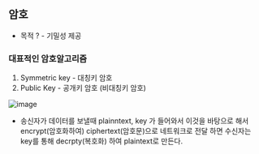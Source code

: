 ## 암호
- 목적 ? - 기밀성 제공

### 대표적인 암호알고리즘
1) Symmetric key - 대칭키 암호 
2) Public Key - 공개키 암호 (비대칭키 암호)

![image](https://user-images.githubusercontent.com/55049159/158124236-6abc181c-d783-4f7a-adbe-1a28a75e03ae.png)
- 송신자가 데이터를 보낼때 plainntext, key 가 들어와서 이것을 바탕으로 해서 encrypt(암호화하여) ciphertext(암호문)으로 네트워크로 전달 하면 수신자는 key를 통해 decrpty(복호화) 하여 plaintext로 만든다.
